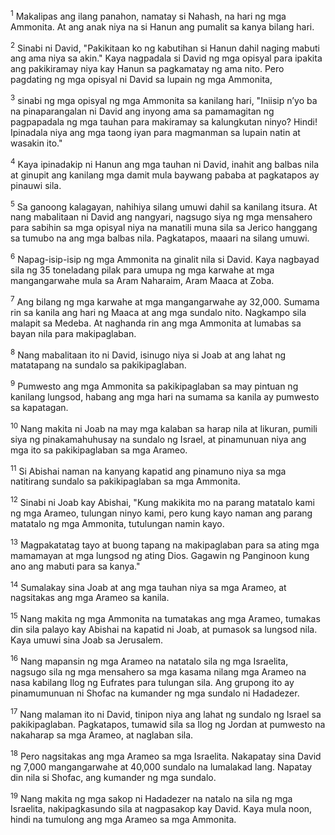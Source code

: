 <sup>1</sup>
Makalipas ang ilang panahon, namatay si Nahash, na hari ng mga Ammonita. At ang anak niya na si Hanun ang pumalit sa kanya bilang hari. 

<sup>2</sup>
Sinabi ni David, "Pakikitaan ko ng kabutihan si Hanun dahil naging mabuti ang ama niya sa akin." Kaya nagpadala si David ng mga opisyal para ipakita ang pakikiramay niya kay Hanun sa pagkamatay ng ama nito. Pero pagdating ng mga opisyal ni David sa lupain ng mga Ammonita, 

<sup>3</sup>
sinabi ng mga opisyal ng mga Ammonita sa kanilang hari, "Iniisip nʼyo ba na pinaparangalan ni David ang inyong ama sa pamamagitan ng pagpapadala ng mga tauhan para makiramay sa kalungkutan ninyo? Hindi! Ipinadala niya ang mga taong iyan para magmanman sa lupain natin at wasakin ito." 

<sup>4</sup>
Kaya ipinadakip ni Hanun ang mga tauhan ni David, inahit ang balbas nila at ginupit ang kanilang mga damit mula baywang pababa at pagkatapos ay pinauwi sila. 

<sup>5</sup>
Sa ganoong kalagayan, nahihiya silang umuwi dahil sa kanilang itsura. At nang mabalitaan ni David ang nangyari, nagsugo siya ng mga mensahero para sabihin sa mga opisyal niya na manatili muna sila sa Jerico hanggang sa tumubo na ang mga balbas nila. Pagkatapos, maaari na silang umuwi. 

<sup>6</sup>
Napag-isip-isip ng mga Ammonita na ginalit nila si David. Kaya nagbayad sila ng 35 toneladang pilak para umupa ng mga karwahe at mga mangangarwahe mula sa Aram Naharaim, Aram Maaca at Zoba. 

<sup>7</sup>
Ang bilang ng mga karwahe at mga mangangarwahe ay 32,000. Sumama rin sa kanila ang hari ng Maaca at ang mga sundalo nito. Nagkampo sila malapit sa Medeba. At naghanda rin ang mga Ammonita at lumabas sa bayan nila para makipaglaban. 

<sup>8</sup>
Nang mabalitaan ito ni David, isinugo niya si Joab at ang lahat ng matatapang na sundalo sa pakikipaglaban. 

<sup>9</sup>
Pumwesto ang mga Ammonita sa pakikipaglaban sa may pintuan ng kanilang lungsod, habang ang mga hari na sumama sa kanila ay pumwesto sa kapatagan. 

<sup>10</sup>
Nang makita ni Joab na may mga kalaban sa harap nila at likuran, pumili siya ng pinakamahuhusay na sundalo ng Israel, at pinamunuan niya ang mga ito sa pakikipaglaban sa mga Arameo. 

<sup>11</sup>
Si Abishai naman na kanyang kapatid ang pinamuno niya sa mga natitirang sundalo sa pakikipaglaban sa mga Ammonita. 

<sup>12</sup>
Sinabi ni Joab kay Abishai, "Kung makikita mo na parang matatalo kami ng mga Arameo, tulungan ninyo kami, pero kung kayo naman ang parang matatalo ng mga Ammonita, tutulungan namin kayo. 

<sup>13</sup>
Magpakatatag tayo at buong tapang na makipaglaban para sa ating mga mamamayan at mga lungsod ng ating Dios. Gagawin ng Panginoon kung ano ang mabuti para sa kanya." 

<sup>14</sup>
Sumalakay sina Joab at ang mga tauhan niya sa mga Arameo, at nagsitakas ang mga Arameo sa kanila. 

<sup>15</sup>
Nang makita ng mga Ammonita na tumatakas ang mga Arameo, tumakas din sila palayo kay Abishai na kapatid ni Joab, at pumasok sa lungsod nila. Kaya umuwi sina Joab sa Jerusalem. 

<sup>16</sup>
Nang mapansin ng mga Arameo na natatalo sila ng mga Israelita, nagsugo sila ng mga mensahero sa mga kasama nilang mga Arameo na nasa kabilang Ilog ng Eufrates para tulungan sila. Ang grupong ito ay pinamumunuan ni Shofac na kumander ng mga sundalo ni Hadadezer. 

<sup>17</sup>
Nang malaman ito ni David, tinipon niya ang lahat ng sundalo ng Israel sa pakikipaglaban. Pagkatapos, tumawid sila sa Ilog ng Jordan at pumwesto na nakaharap sa mga Arameo, at naglaban sila. 

<sup>18</sup>
Pero nagsitakas ang mga Arameo sa mga Israelita. Nakapatay sina David ng 7,000 mangangarwahe at 40,000 sundalo na lumalakad lang. Napatay din nila si Shofac, ang kumander ng mga sundalo. 

<sup>19</sup>
Nang makita ng mga sakop ni Hadadezer na natalo na sila ng mga Israelita, nakipagkasundo sila at nagpasakop kay David. Kaya mula noon, hindi na tumulong ang mga Arameo sa mga Ammonita.